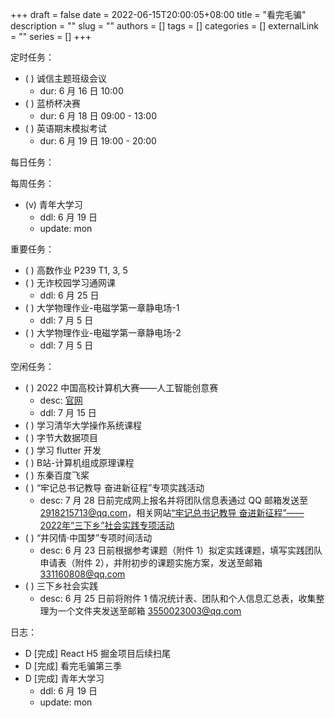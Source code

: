 +++ 
draft = false
date = 2022-06-15T20:00:05+08:00
title = "看完毛骗"
description = ""
slug = ""
authors = []
tags = []
categories = []
externalLink = ""
series = []
+++

定时任务：
- ( ) 诚信主题班级会议
	- dur: 6 月 16 日 10:00
- ( ) 蓝桥杯决赛
	- dur: 6 月 18 日 09:00 - 13:00 
- ( ) 英语期末模拟考试
	- dur: 6 月 19 日 19:00 - 20:00

每日任务：

每周任务：
- (v) 青年大学习
    - ddl: 6 月 19 日
    - update: mon

重要任务：
- ( ) 高数作业 P239 T1, 3, 5
- ( ) 无诈校园学习通网课
	- ddl: 6 月 25 日
- ( ) 大学物理作业-电磁学第一章静电场-1
	- ddl: 7 月 5 日
- ( ) 大学物理作业-电磁学第一章静电场-2
	- ddl: 7 月 5 日

空闲任务：
- ( ) 2022 中国高校计算机大赛——人工智能创意赛
	- desc: [官网](http://aicontest.baidu.com/)
	- ddl: 7 月 15 日
- ( ) 学习清华大学操作系统课程
- ( ) 字节大数据项目
- ( ) 学习 flutter 开发
- ( ) B站-计算机组成原理课程
- ( ) 东秦百度飞桨
- ( ) “牢记总书记教导 奋进新征程”专项实践活动
	- desc: 7 月 28 日前完成网上报名并将团队信息表通过 QQ 邮箱发送至 2918215713@qq.com，相关网站[“牢记总书记教导 奋进新征程”——2022年“三下乡”社会实践专项活动](https://t.m.youth.cn/transfer/index/url/sxx.youth.cn/sxxxt/xtsb/202206/t20220610_13761964.htm)
- ( ) “井冈情·中国梦”专项时间活动
	- desc: 6 月 23 日前根据参考课题（附件 1）拟定实践课题，填写实践团队申请表（附件 2），并附初步的课题实施方案，发送至邮箱 331160808@qq.com
- ( ) 三下乡社会实践
	- desc: 6 月 25 日前将附件 1 情况统计表、团队和个人信息汇总表，收集整理为一个文件夹发送至邮箱 3550023003@qq.com

日志：
- D [完成] React H5 掘金项目后续扫尾
- D [完成] 看完毛骗第三季
- D [完成] 青年大学习
    - ddl: 6 月 19 日
    - update: mon
